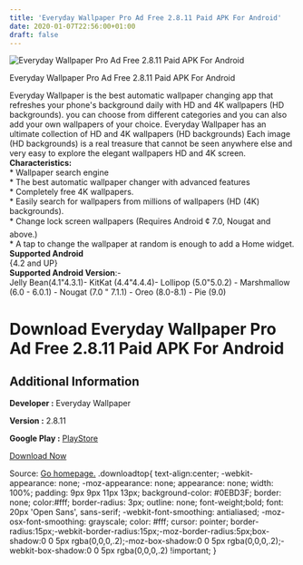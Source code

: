```yaml
---
title: 'Everyday Wallpaper Pro Ad Free 2.8.11 Paid APK For Android'
date: 2020-01-07T22:56:00+01:00
draft: false
---
```


![Everyday Wallpaper Pro Ad Free 2.8.11 Paid APK For Android](https://i1.wp.com/apkhome.net/wp-content/uploads/2020/01/Everyday-Wallpaper-Pro-Ad-Free-2.8.11-Paid.png "Everyday Wallpaper Pro Ad Free 2.8.11 Paid APK For Android")

  

Everyday Wallpaper Pro Ad Free 2.8.11 Paid APK For Android

Everyday Wallpaper is the best automatic wallpaper changing app that refreshes your phone's background daily with HD and 4K wallpapers (HD backgrounds). you can choose from different categories and you can also add your own wallpapers of your choice. Everyday Wallpaper has an ultimate collection of HD and 4K wallpapers (HD backgrounds) Each image (HD backgrounds) is a real treasure that cannot be seen anywhere else and very easy to explore the elegant wallpapers HD and 4K screen.  
**Characteristics:**  
\* Wallpaper search engine  
\* The best automatic wallpaper changer with advanced features  
\* Completely free 4K wallpapers.  
\* Easily search for wallpapers from millions of wallpapers (HD (4K) backgrounds).  
\* Change lock screen wallpapers (Requires Android ¢ 7.0, Nougat and above.)  
\* A tap to change the wallpaper at random is enough to add a Home widget.  
**Supported Android**  
{4.2 and UP}  
**Supported Android Version**:-  
Jelly Bean(4.1"4.3.1)- KitKat (4.4"4.4.4)- Lollipop (5.0"5.0.2) - Marshmallow (6.0 - 6.0.1) - Nougat (7.0 " 7.1.1) - Oreo (8.0-8.1) - Pie (9.0)

Download Everyday Wallpaper Pro Ad Free 2.8.11 Paid APK For Android
===================================================================

Additional Information
----------------------

**Developer :** Everyday Wallpaper

**Version :** 2.8.11

**Google Play :** [PlayStore](https://play.google.com/store/apps/details?id=com.nitin3210.everydaywallpaper.pro)

  

[Download Now](https://store4app.co/post/everyday-wallpaper-pro-ad-free-2-8-11-paid-apk-for-android_1578430727)

  
Source: [Go homepage.](https://store4app.co/post/everyday-wallpaper-pro-ad-free-2-8-11-paid-apk-for-android_1578430727) .downloadtop{ text-align:center; -webkit-appearance: none; -moz-appearance: none; appearance: none; width: 100%; padding: 9px 9px 11px 13px; background-color: #0EBD3F; border: none; color:#fff; border-radius: 3px; outline: none; font-weight;bold; font: 20px 'Open Sans', sans-serif; -webkit-font-smoothing: antialiased; -moz-osx-font-smoothing: grayscale; color: #fff; cursor: pointer; border-radius:15px;-webkit-border-radius:15px;-moz-border-radius:5px;box-shadow:0 0 5px rgba(0,0,0,.2);-moz-box-shadow:0 0 5px rgba(0,0,0,.2);-webkit-box-shadow:0 0 5px rgba(0,0,0,.2) !important; }
